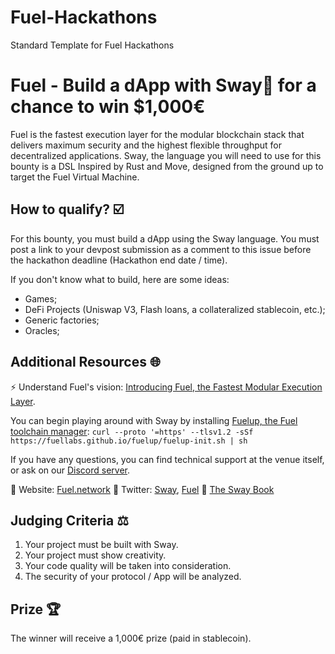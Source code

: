 # Fuel-Hackathons
Standard Template for Fuel Hackathons

# Fuel - Build a dApp with Sway🌴 for a chance to win $1,000€
Fuel is the fastest execution layer for the modular blockchain stack that delivers maximum security and the highest flexible throughput for decentralized applications. Sway, the language you will need to use for this bounty is a DSL Inspired by Rust and Move, designed from the ground up to target the Fuel Virtual Machine.
 
## How to qualify? ☑️
For this bounty, you must build a dApp using the Sway language. You must post a link to your devpost submission as a comment to this issue before the hackathon deadline (Hackathon end date / time).
 
If you don't know what to build, here are some ideas: 
- Games; 
- DeFi Projects (Uniswap V3, Flash loans, a collateralized stablecoin, etc.); 
- Generic factories; 
- Oracles;
 
## Additional Resources 🌐
⚡️ Understand Fuel's vision: [Introducing Fuel, the Fastest Modular Execution Layer](https://fuel-labs.ghost.io/introducing-fuel-the-fastest-modular-execution-layer/).
 
You can begin playing around with Sway by installing [Fuelup, the Fuel toolchain manager](https://github.com/FuelLabs/fuelup): `curl --proto '=https' --tlsv1.2 -sSf https://fuellabs.github.io/fuelup/fuelup-init.sh | sh `
 
If you have any questions, you can find technical support at the venue itself, or ask on our [Discord server](https://discord.gg/fuelnetwork).
 
🔗 Website: [Fuel.network](https://fuel.network/) 🐥 Twitter: [Sway](https://twitter.com/SwayLang), [Fuel](https://twitter.com/fuellabs_) 📖 [The Sway Book](https://fuellabs.github.io/sway/latest/)
 
## Judging Criteria ⚖️
1. Your project must be built with Sway.
2. Your project must show creativity.
3. Your code quality will be taken into consideration.
4. The security of your protocol / App will be analyzed.
 
## Prize 🏆
The winner will receive a 1,000€ prize (paid in stablecoin).

